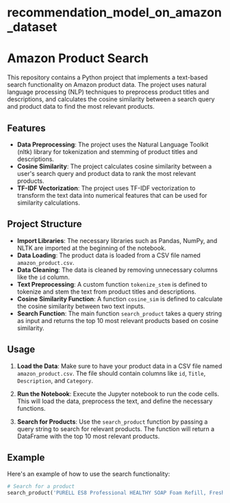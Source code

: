 # recommendation_model_on_amazon_dataset

# Amazon Product Search

This repository contains a Python project that implements a text-based search functionality on Amazon product data. The project uses natural language processing (NLP) techniques to preprocess product titles and descriptions, and calculates the cosine similarity between a search query and product data to find the most relevant products.

## Features

- **Data Preprocessing**: The project uses the Natural Language Toolkit (nltk) library for tokenization and stemming of product titles and descriptions.
- **Cosine Similarity**: The project calculates cosine similarity between a user's search query and product data to rank the most relevant products.
- **TF-IDF Vectorization**: The project uses TF-IDF vectorization to transform the text data into numerical features that can be used for similarity calculations.

## Project Structure

- **Import Libraries**: The necessary libraries such as Pandas, NumPy, and NLTK are imported at the beginning of the notebook.
- **Data Loading**: The product data is loaded from a CSV file named `amazon_product.csv`.
- **Data Cleaning**: The data is cleaned by removing unnecessary columns like the `id` column.
- **Text Preprocessing**: A custom function `tokenize_stem` is defined to tokenize and stem the text from product titles and descriptions.
- **Cosine Similarity Function**: A function `cosine_sim` is defined to calculate the cosine similarity between two text inputs.
- **Search Function**: The main function `search_product` takes a query string as input and returns the top 10 most relevant products based on cosine similarity.

## Usage

1. **Load the Data**: Make sure to have your product data in a CSV file named `amazon_product.csv`. The file should contain columns like `id`, `Title`, `Description`, and `Category`.

2. **Run the Notebook**: Execute the Jupyter notebook to run the code cells. This will load the data, preprocess the text, and define the necessary functions.

3. **Search for Products**: Use the `search_product` function by passing a query string to search for relevant products. The function will return a DataFrame with the top 10 most relevant products.

## Example

Here's an example of how to use the search functionality:

```python
# Search for a product
search_product('PURELL ES8 Professional HEALTHY SOAP Foam Refill, Fresh Scent Fragrance, 1200 mL Soap Refill for PURELL ES8 Touch-Free Dispenser (Pack of 2) - 7777-02')

